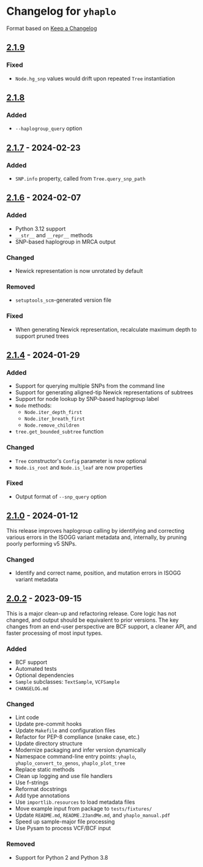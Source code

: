 # Changelog for `yhaplo`

Format based on [Keep a Changelog](https://keepachangelog.com/en/1.0.0/)


## [2.1.9]

### Fixed
- `Node.hg_snp` values would drift upon repeated `Tree` instantiation

[2.1.9]: https://github.com/23andMe/yhaplo/compare/2.1.8..2.1.9


## [2.1.8]

### Added
- `--haplogroup_query` option

[2.1.8]: https://github.com/23andMe/yhaplo/compare/2.1.7..2.1.8


## [2.1.7] - 2024-02-23

### Added
- `SNP.info` property, called from `Tree.query_snp_path`

[2.1.7]: https://github.com/23andMe/yhaplo/compare/2.1.6..2.1.7


## [2.1.6] - 2024-02-07

### Added
- Python 3.12 support
- `__str__` and `__repr__` methods
- SNP-based haplogroup in MRCA output

### Changed
- Newick representation is now unrotated by default

### Removed
- `setuptools_scm`-generated version file

### Fixed
- When generating Newick representation, recalculate maximum depth to support pruned trees

[2.1.6]: https://github.com/23andMe/yhaplo/compare/2.1.4..2.1.6


## [2.1.4] - 2024-01-29

### Added
- Support for querying multiple SNPs from the command line
- Support for generating aligned-tip Newick representations of subtrees
- Support for node lookup by SNP-based haplogroup label
- `Node` methods:
  - `Node.iter_depth_first`
  - `Node.iter_breath_first`
  - `Node.remove_children`
- `tree.get_bounded_subtree` function

### Changed
- `Tree` constructor's `Config` parameter is now optional
- `Node.is_root` and `Node.is_leaf` are now properties

### Fixed
- Output format of `--snp_query` option

[2.1.4]: https://github.com/23andMe/yhaplo/compare/2.1.0...2.1.4


## [2.1.0] - 2024-01-12

This release improves haplogroup calling by identifying and correcting various errors in
the ISOGG variant metadata and, internally, by pruning poorly performing v5 SNPs.

### Changed
- Identify and correct name, position, and mutation errors in ISOGG variant metadata

[2.1.0]: https://github.com/23andMe/yhaplo/compare/2.0.2...2.1.0


## [2.0.2] - 2023-09-15

This is a major clean-up and refactoring release.
Core logic has not changed, and output should be equivalent to prior versions.
The key changes from an end-user perspective are BCF support, a cleaner API,
and faster processing of most input types.

### Added
- BCF support
- Automated tests
- Optional dependencies
- `Sample` subclasses: `TextSample`, `VCFSample`
- `CHANGELOG.md`

### Changed
- Lint code
- Update pre-commit hooks
- Update `Makefile` and configuration files
- Refactor for PEP-8 compliance (snake case, etc.)
- Update directory structure
- Modernize packaging and infer version dynamically
- Namespace command-line entry points: `yhaplo`, `yhaplo_convert_to_genos`, `yhaplo_plot_tree`
- Replace static methods
- Clean up logging and use file handlers
- Use f-strings
- Reformat docstrings
- Add type annotations
- Use `importlib.resources` to load metadata files
- Move example input from package to `tests/fixtures/`
- Update `README.md`, `README.23andMe.md`, and `yhaplo_manual.pdf`
- Speed up sample-major file processing
- Use Pysam to process VCF/BCF input

### Removed
- Support for Python 2 and Python 3.8

[2.0.2]: https://github.com/23andMe/yhaplo/compare/1.1.2..2.0.2

